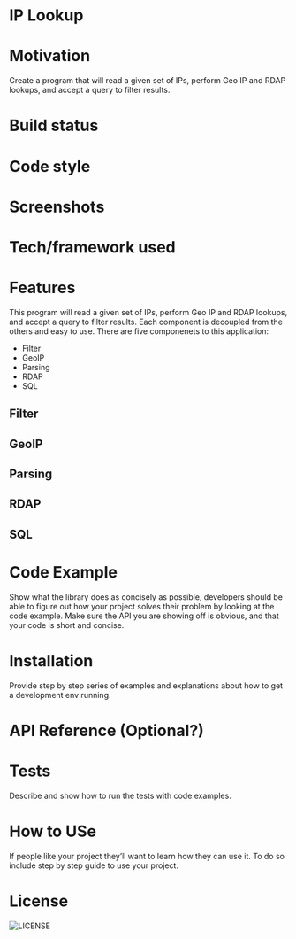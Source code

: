 # IP Lookup 
# Motivation
Create a program that will read a given set of IPs, perform Geo IP and RDAP lookups, and accept a query to filter results.
# Build status
# Code style
# Screenshots 
# Tech/framework used  
# Features
This program will read a given set of IPs, perform Geo IP and RDAP lookups, and accept a query to filter results. Each component is decoupled from the others and easy to use. There are five componenets to this application:
- Filter
- GeoIP
- Parsing
- RDAP
- SQL

## Filter
## GeoIP
## Parsing
## RDAP
## SQL

# Code Example 
Show what the library does as concisely as possible, developers should be able to figure out how your project solves their problem by looking at the code example. Make sure the API you are showing off is obvious, and that your code is short and concise.
# Installation 
Provide step by step series of examples and explanations about how to get a development env running.
# API Reference (Optional?)
# Tests 
Describe and show how to run the tests with code examples.
# How to USe
If people like your project they’ll want to learn how they can use it. To do so include step by step guide to use your project.
# License
![LICENSE](LICENSE) 

